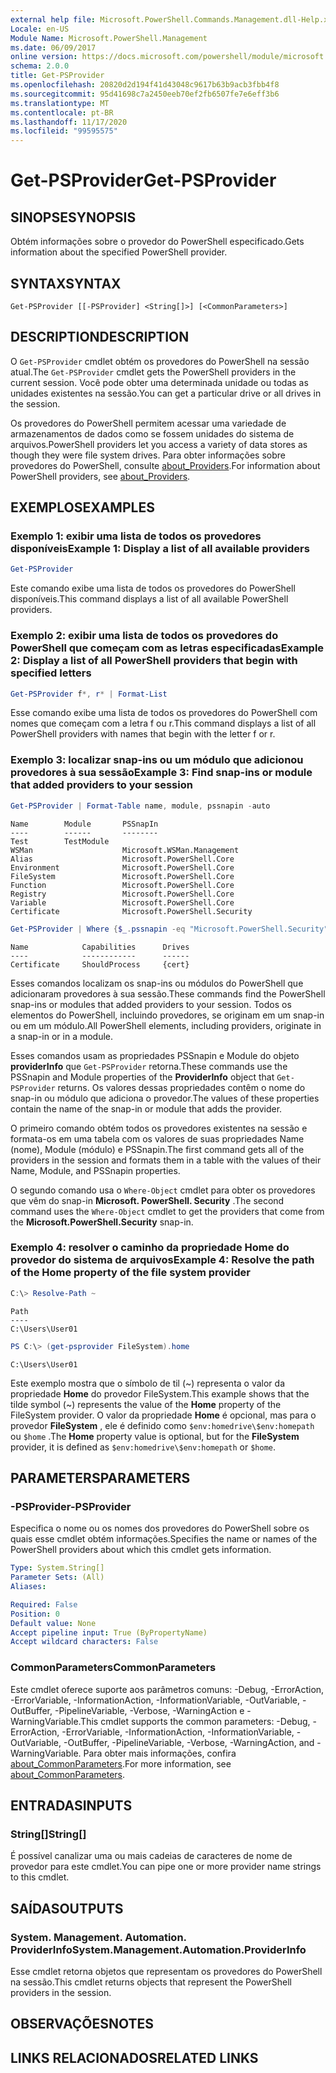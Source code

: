 ```yaml
---
external help file: Microsoft.PowerShell.Commands.Management.dll-Help.xml
Locale: en-US
Module Name: Microsoft.PowerShell.Management
ms.date: 06/09/2017
online version: https://docs.microsoft.com/powershell/module/microsoft.powershell.management/get-psprovider?view=powershell-7.2&WT.mc_id=ps-gethelp
schema: 2.0.0
title: Get-PSProvider
ms.openlocfilehash: 20820d2d194f41d43048c9617b63b9acb3fbb4f8
ms.sourcegitcommit: 95d41698c7a2450eeb70ef2fb6507fe7e6eff3b6
ms.translationtype: MT
ms.contentlocale: pt-BR
ms.lasthandoff: 11/17/2020
ms.locfileid: "99595575"
---
```

# <span data-ttu-id="48a25-102">Get-PSProvider</span><span class="sxs-lookup"><span data-stu-id="48a25-102">Get-PSProvider</span></span>

## <span data-ttu-id="48a25-103">SINOPSE</span><span class="sxs-lookup"><span data-stu-id="48a25-103">SYNOPSIS</span></span>
<span data-ttu-id="48a25-104">Obtém informações sobre o provedor do PowerShell especificado.</span><span class="sxs-lookup"><span data-stu-id="48a25-104">Gets information about the specified PowerShell provider.</span></span>

## <span data-ttu-id="48a25-105">SYNTAX</span><span class="sxs-lookup"><span data-stu-id="48a25-105">SYNTAX</span></span>

```
Get-PSProvider [[-PSProvider] <String[]>] [<CommonParameters>]
```

## <span data-ttu-id="48a25-106">DESCRIPTION</span><span class="sxs-lookup"><span data-stu-id="48a25-106">DESCRIPTION</span></span>

<span data-ttu-id="48a25-107">O `Get-PSProvider` cmdlet obtém os provedores do PowerShell na sessão atual.</span><span class="sxs-lookup"><span data-stu-id="48a25-107">The `Get-PSProvider` cmdlet gets the PowerShell providers in the current session.</span></span>
<span data-ttu-id="48a25-108">Você pode obter uma determinada unidade ou todas as unidades existentes na sessão.</span><span class="sxs-lookup"><span data-stu-id="48a25-108">You can get a particular drive or all drives in the session.</span></span>

<span data-ttu-id="48a25-109">Os provedores do PowerShell permitem acessar uma variedade de armazenamentos de dados como se fossem unidades do sistema de arquivos.</span><span class="sxs-lookup"><span data-stu-id="48a25-109">PowerShell providers let you access a variety of data stores as though they were file system drives.</span></span>
<span data-ttu-id="48a25-110">Para obter informações sobre provedores do PowerShell, consulte [about_Providers](../Microsoft.PowerShell.Core/About/about_Providers.md).</span><span class="sxs-lookup"><span data-stu-id="48a25-110">For information about PowerShell providers, see [about_Providers](../Microsoft.PowerShell.Core/About/about_Providers.md).</span></span>

## <span data-ttu-id="48a25-111">EXEMPLOS</span><span class="sxs-lookup"><span data-stu-id="48a25-111">EXAMPLES</span></span>

### <span data-ttu-id="48a25-112">Exemplo 1: exibir uma lista de todos os provedores disponíveis</span><span class="sxs-lookup"><span data-stu-id="48a25-112">Example 1: Display a list of all available providers</span></span>

```powershell
Get-PSProvider
```

<span data-ttu-id="48a25-113">Este comando exibe uma lista de todos os provedores do PowerShell disponíveis.</span><span class="sxs-lookup"><span data-stu-id="48a25-113">This command displays a list of all available PowerShell providers.</span></span>

### <span data-ttu-id="48a25-114">Exemplo 2: exibir uma lista de todos os provedores do PowerShell que começam com as letras especificadas</span><span class="sxs-lookup"><span data-stu-id="48a25-114">Example 2: Display a list of all PowerShell providers that begin with specified letters</span></span>

```powershell
Get-PSProvider f*, r* | Format-List
```

<span data-ttu-id="48a25-115">Esse comando exibe uma lista de todos os provedores do PowerShell com nomes que começam com a letra f ou r.</span><span class="sxs-lookup"><span data-stu-id="48a25-115">This command displays a list of all PowerShell providers with names that begin with the letter f or r.</span></span>

### <span data-ttu-id="48a25-116">Exemplo 3: localizar snap-ins ou um módulo que adicionou provedores à sua sessão</span><span class="sxs-lookup"><span data-stu-id="48a25-116">Example 3: Find snap-ins or module that added providers to your session</span></span>

```powershell
Get-PSProvider | Format-Table name, module, pssnapin -auto
```

```Output
Name        Module       PSSnapIn
----        ------       --------
Test        TestModule
WSMan                    Microsoft.WSMan.Management
Alias                    Microsoft.PowerShell.Core
Environment              Microsoft.PowerShell.Core
FileSystem               Microsoft.PowerShell.Core
Function                 Microsoft.PowerShell.Core
Registry                 Microsoft.PowerShell.Core
Variable                 Microsoft.PowerShell.Core
Certificate              Microsoft.PowerShell.Security
```

```powershell
Get-PSProvider | Where {$_.pssnapin -eq "Microsoft.PowerShell.Security"}
```

```Output
Name            Capabilities      Drives
----            ------------      ------
Certificate     ShouldProcess     {cert}
```

<span data-ttu-id="48a25-117">Esses comandos localizam os snap-ins ou módulos do PowerShell que adicionaram provedores à sua sessão.</span><span class="sxs-lookup"><span data-stu-id="48a25-117">These commands find the PowerShell snap-ins or modules that added providers to your session.</span></span>
<span data-ttu-id="48a25-118">Todos os elementos do PowerShell, incluindo provedores, se originam em um snap-in ou em um módulo.</span><span class="sxs-lookup"><span data-stu-id="48a25-118">All PowerShell elements, including providers, originate in a snap-in or in a module.</span></span>

<span data-ttu-id="48a25-119">Esses comandos usam as propriedades PSSnapin e Module do objeto **providerInfo** que `Get-PSProvider` retorna.</span><span class="sxs-lookup"><span data-stu-id="48a25-119">These commands use the PSSnapin and Module properties of the **ProviderInfo** object that `Get-PSProvider` returns.</span></span>
<span data-ttu-id="48a25-120">Os valores dessas propriedades contêm o nome do snap-in ou módulo que adiciona o provedor.</span><span class="sxs-lookup"><span data-stu-id="48a25-120">The values of these properties contain the name of the snap-in or module that adds the provider.</span></span>

<span data-ttu-id="48a25-121">O primeiro comando obtém todos os provedores existentes na sessão e formata-os em uma tabela com os valores de suas propriedades Name (nome), Module (módulo) e PSSnapin.</span><span class="sxs-lookup"><span data-stu-id="48a25-121">The first command gets all of the providers in the session and formats them in a table with the values of their Name, Module, and PSSnapin properties.</span></span>

<span data-ttu-id="48a25-122">O segundo comando usa o `Where-Object` cmdlet para obter os provedores que vêm do snap-in **Microsoft. PowerShell. Security** .</span><span class="sxs-lookup"><span data-stu-id="48a25-122">The second command uses the `Where-Object` cmdlet to get the providers that come from the **Microsoft.PowerShell.Security** snap-in.</span></span>

### <span data-ttu-id="48a25-123">Exemplo 4: resolver o caminho da propriedade Home do provedor do sistema de arquivos</span><span class="sxs-lookup"><span data-stu-id="48a25-123">Example 4: Resolve the path of the Home property of the file system provider</span></span>

```powershell
C:\> Resolve-Path ~
```

```Output
Path
----
C:\Users\User01
```

```powershell
PS C:\> (get-psprovider FileSystem).home
```

```Output
C:\Users\User01
```

<span data-ttu-id="48a25-124">Este exemplo mostra que o símbolo de til (~) representa o valor da propriedade **Home** do provedor FileSystem.</span><span class="sxs-lookup"><span data-stu-id="48a25-124">This example shows that the tilde symbol (~) represents the value of the **Home** property of the FileSystem provider.</span></span>
<span data-ttu-id="48a25-125">O valor da propriedade **Home** é opcional, mas para o provedor **FileSystem** , ele é definido como `$env:homedrive\$env:homepath` ou `$home` .</span><span class="sxs-lookup"><span data-stu-id="48a25-125">The **Home** property value is optional, but for the **FileSystem** provider, it is defined as `$env:homedrive\$env:homepath` or `$home`.</span></span>

## <span data-ttu-id="48a25-126">PARAMETERS</span><span class="sxs-lookup"><span data-stu-id="48a25-126">PARAMETERS</span></span>

### <span data-ttu-id="48a25-127">-PSProvider</span><span class="sxs-lookup"><span data-stu-id="48a25-127">-PSProvider</span></span>

<span data-ttu-id="48a25-128">Especifica o nome ou os nomes dos provedores do PowerShell sobre os quais esse cmdlet obtém informações.</span><span class="sxs-lookup"><span data-stu-id="48a25-128">Specifies the name or names of the PowerShell providers about which this cmdlet gets information.</span></span>

```yaml
Type: System.String[]
Parameter Sets: (All)
Aliases:

Required: False
Position: 0
Default value: None
Accept pipeline input: True (ByPropertyName)
Accept wildcard characters: False
```

### <span data-ttu-id="48a25-129">CommonParameters</span><span class="sxs-lookup"><span data-stu-id="48a25-129">CommonParameters</span></span>

<span data-ttu-id="48a25-130">Este cmdlet oferece suporte aos parâmetros comuns: -Debug, -ErrorAction, -ErrorVariable, -InformationAction, -InformationVariable, -OutVariable, -OutBuffer, -PipelineVariable, -Verbose, -WarningAction e -WarningVariable.</span><span class="sxs-lookup"><span data-stu-id="48a25-130">This cmdlet supports the common parameters: -Debug, -ErrorAction, -ErrorVariable, -InformationAction, -InformationVariable, -OutVariable, -OutBuffer, -PipelineVariable, -Verbose, -WarningAction, and -WarningVariable.</span></span> <span data-ttu-id="48a25-131">Para obter mais informações, confira [about_CommonParameters](../Microsoft.PowerShell.Core/About/about_CommonParameters.md).</span><span class="sxs-lookup"><span data-stu-id="48a25-131">For more information, see [about_CommonParameters](../Microsoft.PowerShell.Core/About/about_CommonParameters.md).</span></span>

## <span data-ttu-id="48a25-132">ENTRADAS</span><span class="sxs-lookup"><span data-stu-id="48a25-132">INPUTS</span></span>

### <span data-ttu-id="48a25-133">String[]</span><span class="sxs-lookup"><span data-stu-id="48a25-133">String[]</span></span>

<span data-ttu-id="48a25-134">É possível canalizar uma ou mais cadeias de caracteres de nome de provedor para este cmdlet.</span><span class="sxs-lookup"><span data-stu-id="48a25-134">You can pipe one or more provider name strings to this cmdlet.</span></span>

## <span data-ttu-id="48a25-135">SAÍDAS</span><span class="sxs-lookup"><span data-stu-id="48a25-135">OUTPUTS</span></span>

### <span data-ttu-id="48a25-136">System. Management. Automation. ProviderInfo</span><span class="sxs-lookup"><span data-stu-id="48a25-136">System.Management.Automation.ProviderInfo</span></span>

<span data-ttu-id="48a25-137">Esse cmdlet retorna objetos que representam os provedores do PowerShell na sessão.</span><span class="sxs-lookup"><span data-stu-id="48a25-137">This cmdlet returns objects that represent the PowerShell providers in the session.</span></span>

## <span data-ttu-id="48a25-138">OBSERVAÇÕES</span><span class="sxs-lookup"><span data-stu-id="48a25-138">NOTES</span></span>

## <span data-ttu-id="48a25-139">LINKS RELACIONADOS</span><span class="sxs-lookup"><span data-stu-id="48a25-139">RELATED LINKS</span></span>


